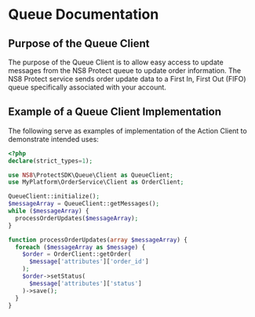 # Queue Documentation

## Purpose of the Queue Client

The purpose of the Queue Client is to allow easy access to
update messages from the NS8 Protect queue to update order
information. The NS8 Protect service sends order update
data to a First In, First Out (FIFO) queue specifically
associated with your account.

## Example of a Queue Client Implementation

The following serve as examples of implementation of the
Action Client to demonstrate intended uses:

```php
<?php
declare(strict_types=1);

use NS8\ProtectSDK\Queue\Client as QueueClient;
use MyPlatform\OrderService\Client as OrderClient;

QueueClient::initialize();
$messageArray = QueueClient::getMessages();
while ($messageArray) {
  processOrderUpdates($messageArray);
}

function processOrderUpdates(array $messageArray) {
  foreach ($messageArray as $message) {
    $order = OrderClient::getOrder(
      $message['attributes']['order_id']
    );
    $order->setStatus(
      $message['attributes']['status']
    )->save();
  }
}
```

